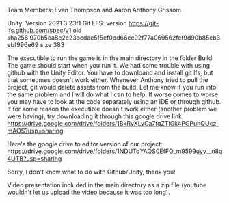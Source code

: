 Team Members: Evan Thompson and Aaron Anthony Grissom

Unity: Version 2021.3.23f1
Git LFS:
version https://git-lfs.github.com/spec/v1
oid sha256:970b5ea8e2e23bcdae5f5ef0dd66cc92f77a069562fcf9d90b85eb3ebf996e69
size 383

The executible to run the game is in the main directory in the folder Build. The game should start when you run it. We had some trouble with using github with the Unity Editor. You have to downloand and install git lfs, but that sometimes doesn't work either. Whenever Anthony tried to pull the project, git would delete assets from the build. Let me know if you run into the same problem and I will do what I can to help. If worse comes to worse you may have to look at the code separately using an IDE or through github. If for some reason the executible doesn't work either (another problem we were having), try downloading  it through this google drive link: https://drive.google.com/drive/folders/1BkRyXLyCa7tqZTlGk4PGPuhQUcz_mAOS?usp=sharing 

Here's the google drive to editor version of our project: https://drive.google.com/drive/folders/1NDUTqYAQS0EfFO_m9599uyy__n8q4UTB?usp=sharing

Sorry, I don't know what to do with Github/Unity, thank you!

Video presentation included in the main directory as a zip file (youtube wouldn't let us upload the video because it was too long). 


